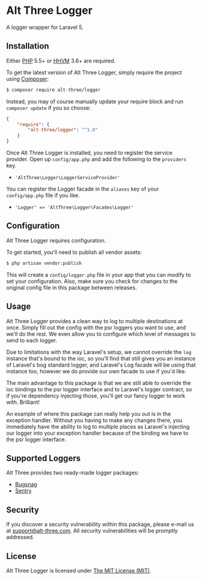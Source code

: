 # Alt Three Logger

A logger wrapper for Laravel 5.


## Installation

Either [PHP](https://php.net) 5.5+ or [HHVM](http://hhvm.com) 3.6+ are required.

To get the latest version of Alt Three Logger, simply require the project using [Composer](https://getcomposer.org):

```bash
$ composer require alt-three/logger
```

Instead, you may of course manually update your require block and run `composer update` if you so choose:

```json
{
    "require": {
        "alt-three/logger": "^1.0"
    }
}
```

Once Alt Three Logger is installed, you need to register the service provider. Open up `config/app.php` and add the following to the `providers` key.

* `'AltThree\Logger\LoggerServiceProvider'`

You can register the Logger facade in the `aliases` key of your `config/app.php` file if you like.

* `'Logger' => 'AltThree\Logger\Facades\Logger'`


## Configuration

Alt Three Logger requires configuration.

To get started, you'll need to publish all vendor assets:

```bash
$ php artisan vendor:publish
```

This will create a `config/logger.php` file in your app that you can modify to set your configuration. Also, make sure you check for changes to the original config file in this package between releases.


## Usage

Alt Three Logger provides a clean way to log to multiple destinations at once. Simply fill out the config with the psr loggers you want to use, and we'll do the rest. We even allow you to configure which level of messages to send to each logger.

Due to limitations with the way Laravel's setup, we cannot override the `log` instance that's bound to the ioc, so you'll find that still gives you an instance of Laravel's bog standard logger, and Laravel's Log facade will be using that instance too, however we do provide our own facade to use if you'd like.

The main advantage to this package is that we are still able to override the ioc bindings to the psr logger interface and to Laravel's logger contract, so if you're dependency injecting those, you'll get our fancy logger to work with. Brilliant!

An example of where this package can really help you out is in the exception handler. Without you having to make any changes there, you immediately have the ability to log to multiple places as Laravel's injecting our logger into your exception handler because of the binding we have to the psr logger interface.


## Supported Loggers

Alt Three provides two ready-made logger packages:

- [Bugsnag](https://github.com/AltThree/Bugsnag)
- [Sentry](https://github.com/AltThree/Sentry)


## Security

If you discover a security vulnerability within this package, please e-mail us at support@alt-three.com. All security vulnerabilities will be promptly addressed.


## License

Alt Three Logger is licensed under [The MIT License (MIT)](LICENSE).
